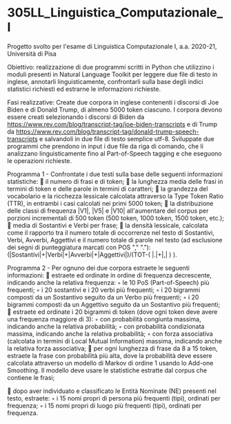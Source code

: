 # 305LL_Linguistica_Computazionale_I

Progetto svolto per l'esame di Linguistica Computazionale I, a.a. 2020-21, Università di Pisa

Obiettivo:
realizzazione di due programmi scritti in Python che utilizzino i moduli presenti in Natural Language Toolkit per leggere due file di testo in inglese, annotarli linguisticamente, confrontarli sulla base degli indici statistici richiesti ed estrarne le informazioni richieste.

Fasi realizzative:
Create due corpora in inglese contenenti i discorsi di Joe Biden e di Donald Trump, di almeno 5000 token ciascuno. I corpora devono essere creati selezionando i discorsi di Biden da https://www.rev.com/blog/transcript-tag/joe-biden-transcripts e di Trump da https://www.rev.com/blog/transcript-tag/donald-trump-speech-transcripts e salvandoli in due file di testo semplice utf-8. Sviluppate due programmi che prendono in input i due file da riga di comando, che li analizzano linguisticamente fino al Part-of-Speech tagging e che eseguono le operazioni richieste.

Programma 1 - Confrontate i due testi sulla base delle seguenti informazioni statistiche:
 il numero di frasi e di token;
 la lunghezza media delle frasi in termini di token e delle parole in termini di caratteri;
 la grandezza del vocabolario e la ricchezza lessicale calcolata attraverso la Type Token Ratio
(TTR), in entrambi i casi calcolati nei primi 5000 token;
 la distribuzione delle classi di frequenza |V1|, |V5| e |V10| all'aumentare del corpus per
porzioni incrementali di 500 token (500 token, 1000 token, 1500 token, etc.);
 media di Sostantivi e Verbi per frase;
 la densità lessicale, calcolata come il rapporto tra il numero totale di occorrenze nel testo di
Sostantivi, Verbi, Avverbi, Aggettivi e il numero totale di parole nel testo (ad esclusione dei segni di punteggiatura marcati con POS "," "."): (|Sostantivi|+|Verbi|+|Avverbi|+|Aggettivi|)/(TOT-( |.|+|,| ) ).

Programma 2 - Per ognuno dei due corpora estraete le seguenti informazioni:
 estraete ed ordinate in ordine di frequenza decrescente, indicando anche la relativa frequenza:
◦ le 10 PoS (Part-of-Speech) più frequenti;
◦ i 20 sostantivi e i 20 verbi più frequenti;
◦ i 20 bigrammi composti da un Sostantivo seguito da un Verbo più frequenti;
◦ i 20 bigrammi composti da un Aggettivo seguito da un Sostantivo più frequenti;
 estraete ed ordinate i 20 bigrammi di token (dove ogni token deve avere una frequenza maggiore di 3):
◦ con probabilità congiunta massima, indicando anche la relativa probabilità;
◦ con probabilità condizionata massima, indicando anche la relativa probabilità;
◦ con forza associativa (calcolata in termini di Local Mutual Information) massima, indicando anche la relativa forza associativa;
 per ogni lunghezza di frase da 8 a 15 token, estraete la frase con probabilità più alta, dove la probabilità deve essere calcolata attraverso un modello di Markov di ordine 1 usando lo
Add-one Smoothing. Il modello deve usare le statistiche estratte dal corpus che contiene le frasi;
 
 dopo aver individuato e classificato le Entità Nominate (NE) presenti nel testo, estraete: ◦ i 15 nomi propri di persona più frequenti (tipi), ordinati per frequenza;
◦ i 15 nomi propri di luogo più frequenti (tipi), ordinati per frequenza.
